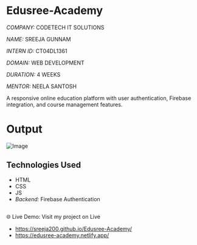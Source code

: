 # Edusree-Academy
*COMPANY:* CODETECH IT SOLUTIONS

*NAME:* SREEJA GUNNAM

*INTERN ID:* CT04DL1361

*DOMAIN:* WEB DEVELOPMENT

*DURATION:* 4 WEEKS

*MENTOR:* NEELA SANTOSH

A responsive online education platform with user authentication, Firebase integration, and course management features.

# Output

![Image](https://github.com/user-attachments/assets/3fb782c1-bab1-4c58-8bc1-af79e38dddc0)


## Technologies Used

- HTML
- CSS
- JS
- *Backend:* Firebase Authentication

##
🌐 Live Demo: Visit my project on Live 
- https://sreeja200.github.io/Edusree-Academy/
- https://edusree-academy.netlify.app/
